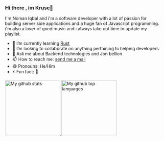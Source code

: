 ### Hi there , im Kruse👋
I'm Noman Iqbal and i'm a software developer with a lot of passion for building server side applications and a huge fan of Javascript programming. i'm also a lover of good music and i always take out time to update my playlist.
<!--
**Emmanuerl/Emmanuerl** is a ✨ _special_ ✨ repository because its `README.md` (this file) appears on your GitHub profile.
Here are some ideas to get you started:
- 🤔 I’m looking for help with ...


- 🔭 Co-Founder, [The bridge marketplace](https://bridge.africa/)
-->
- 🌱 I’m currently learning [Rust](https://www.rust-lang.org/)
- 👯 I’m looking to collaborate on anything pertaining to helping developers
- 💬 Ask me about Backend technologies and Jon bellion
- 📫 How to reach me: [send me a mail](mailto:nomaniqbal036@gmail.com)
- 😄 Pronouns: He/Him
- ⚡ Fun fact: 🥴

<a href="https://github.com/Noman-Iqbal-1">
  <img height="180em" src="https://github-readme-stats.vercel.app/api?username=Noman-Iqbal-1&show_icons=true&theme=merko&count_private=true" alt="My github stats" />
  <img height="180em" src="https://github-readme-stats.vercel.app/api/top-langs/?username=Noman-Iqbal-1&theme=merko&layout=compact" alt="My github top languages" />
</a>
